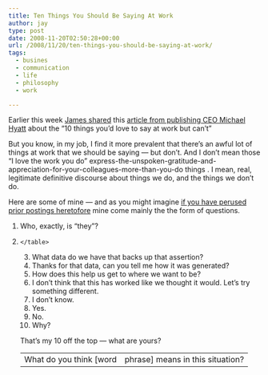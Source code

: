 ```yaml
---
title: Ten Things You Should Be Saying At Work
author: jay
type: post
date: 2008-11-20T02:50:28+00:00
url: /2008/11/20/ten-things-you-should-be-saying-at-work/
tags:
  - busines
  - communication
  - life
  - philosophy
  - work

---
```

Earlier this week [James shared][1] this [article from publishing CEO Michael Hyatt][2] about the “10 things you’d love to say at work but can’t”

But you know, in my job, I find it more prevalent that there’s an awful lot of things at work that we should be saying — but don’t. And I don’t mean those “I love the work you do” express-the-unspoken-gratitude-and-appreciation-for-your-colleagues-more-than-you-do things . I mean, real, legitimate definitive discourse about things we do, and the things we don’t do.

Here are some of mine — and as you might imagine [if you have perused prior postings heretofore][3] mine come mainly the the form of questions.

  1. Who, exactly, is “they”?
  2. <table>
      <tr>
        <td>
          What do you think [word
        </td>
        
        <td>
          phrase] means in this situation?
        </td>
      </tr>
    </table>

  3. What data do we have that backs up that assertion?
  4. Thanks for that data, can you tell me how it was generated?
  5. How does this help us get to where we want to be?
  6. I don’t think that this has worked like we thought it would. Let’s try something different.
  7. I don’t know.
  8. Yes.
  9. No.
 10. Why?

That’s my 10 off the top — what are yours?

 [1]: http://friendfeed.com/e/8d275e88-7d09-347f-2476-f2cd53ddbeae/10-Things-You-d-Love-to-Say-at-Work-But-Can/
 [2]: http://www.michaelhyatt.com/fromwhereisit/2008/11/10-things-youd.html
 [3]: https://rambleon.org/2008/08/13/operator-can-you-help-me-place-this-call/